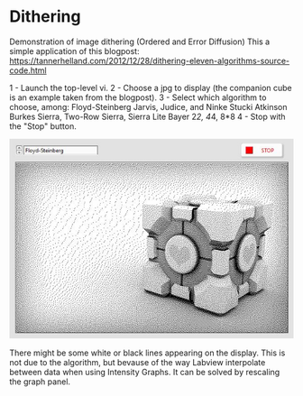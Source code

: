 # Dithering
Demonstration of image dithering (Ordered and Error Diffusion)
This a simple application of this blogpost: https://tannerhelland.com/2012/12/28/dithering-eleven-algorithms-source-code.html

1 - Launch the top-level vi.
2 - Choose a jpg to display (the companion cube is an example taken from the blogpost).
3 - Select which algorithm to choose, among:
  Floyd-Steinberg
  Jarvis, Judice, and Ninke
  Stucki
  Atkinson
  Burkes
  Sierra, Two-Row Sierra, Sierra Lite
  Bayer 2*2, 4*4, 8*8
4 - Stop with the "Stop" button.

![Example](https://github.com/Sylvain-Deposit/Dithering/blob/master/ExampleDithering.jpg)

There might be some white or black lines appearing on the display. This is not due to the algorithm, but bevause of the way Labview interpolate between data when using Intensity Graphs. 
It can be solved by rescaling the graph panel. 
